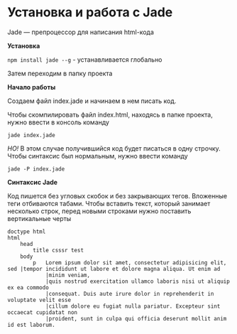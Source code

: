 # Установка и работа с Jade

Jade — препроцессор для написания html-кода

**Установка**

`npm install jade --g` - устанавливается глобально

Затем переходим в папку проекта

**Начало работы**

Создаем файл index.jade и начинаем в нем писать код.

Чтобы скомпилировать файл index.html, находясь в папке проекта, нужно ввести в консоль команду 

`jade index.jade`

*НО!* В этом случае получившийся код будет писаться в одну строчку. Чтобы синтаксис был нормальным, нужно ввести команду 

`jade -P index.jade`

**Синтаксис Jade**

Код пишется без угловых скобок и без закрывающих тегов. Вложенные теги отбиваются табами. Чтобы вставить текст, который занимает несколько строк, перед новыми строками нужно поставить вертикальные черты

```
doctype html
html
	head
		title csssr test
	body
		p 	Lorem ipsum dolor sit amet, consectetur adipisicing elit, sed |tempor incididunt ut labore et dolore magna aliqua. Ut enim ad 
			|minim veniam,
			|quis nostrud exercitation ullamco laboris nisi ut aliquip ex ea commodo
			|consequat. Duis aute irure dolor in reprehenderit in voluptate velit esse
			|cillum dolore eu fugiat nulla pariatur. Excepteur sint occaecat cupidatat non
			|proident, sunt in culpa qui officia deserunt mollit anim id est laborum.
```

